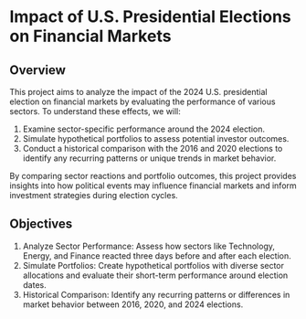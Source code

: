 # Impact of U.S. Presidential Elections on Financial Markets

## Overview

This project aims to analyze the impact of the 2024 U.S. presidential election on financial markets by evaluating the performance of various sectors. To understand these effects, we will:

  1. Examine sector-specific performance around the 2024 election.
  2. Simulate hypothetical portfolios to assess potential investor outcomes.
  3. Conduct a historical comparison with the 2016 and 2020 elections to identify any recurring patterns or unique trends in market behavior.

By comparing sector reactions and portfolio outcomes, this project provides insights into how political events may influence financial markets and inform investment strategies during election cycles.

## Objectives

1. Analyze Sector Performance: Assess how sectors like Technology, Energy, and Finance reacted three days before and after each election.
2. Simulate Portfolios: Create hypothetical portfolios with diverse sector allocations and evaluate their short-term performance around election dates.
3. Historical Comparison: Identify any recurring patterns or differences in market behavior between 2016, 2020, and 2024 elections.
